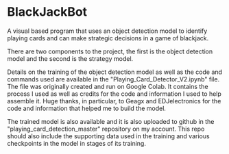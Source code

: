 # BlackJackBot
A visual based program that uses an object detection model to identify playing cards and can make strategic decisions in a game of blackjack.

There are two components to the project, the first is the object detection model and the second is the strategy model. 

Details on the training of the object detection model as well as the code and commands used are available in the "Playing_Card_Detector_V2.ipynb" file.
The file was originally created and run on Google Colab. It contains the process I used as well as credits for the code and information I used to help assemble it.
Huge thanks, in particular, to Geagx and EDJelectronics for the code and information that helped me to build the model.

The trained model is also available and it is also uploaded to github in the "playing_card_detection_master" repository on my account. This repo should also include the 
supporting data used in the training and various checkpoints in the model in stages of its training. 
